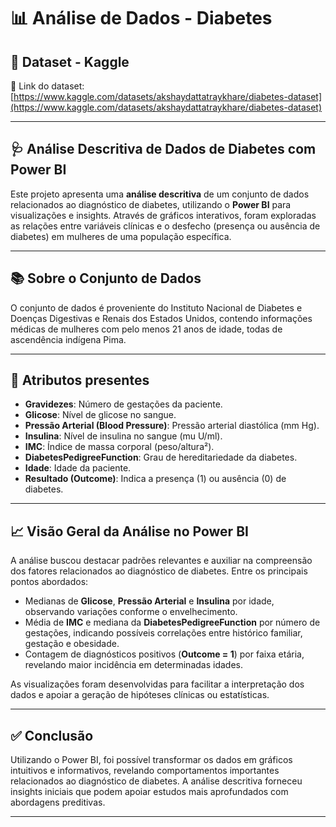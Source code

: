 # 📊 Análise de Dados - Diabetes

## 📁 Dataset - Kaggle  
🔗 Link do dataset: [https://www.kaggle.com/datasets/akshaydattatraykhare/diabetes-dataset](https://www.kaggle.com/datasets/akshaydattatraykhare/diabetes-dataset)

---

## 🩺 Análise Descritiva de Dados de Diabetes com Power BI

Este projeto apresenta uma **análise descritiva** de um conjunto de dados relacionados ao diagnóstico de diabetes, utilizando o **Power BI** para visualizações e insights. Através de gráficos interativos, foram exploradas as relações entre variáveis clínicas e o desfecho (presença ou ausência de diabetes) em mulheres de uma população específica.

---

## 📚 Sobre o Conjunto de Dados

O conjunto de dados é proveniente do Instituto Nacional de Diabetes e Doenças Digestivas e Renais dos Estados Unidos, contendo informações médicas de mulheres com pelo menos 21 anos de idade, todas de ascendência indígena Pima.

---

## 🔢 Atributos presentes

- **Gravidezes**: Número de gestações da paciente.  
- **Glicose**: Nível de glicose no sangue.  
- **Pressão Arterial (Blood Pressure)**: Pressão arterial diastólica (mm Hg).  
- **Insulina**: Nível de insulina no sangue (mu U/ml).  
- **IMC**: Índice de massa corporal (peso/altura²).  
- **DiabetesPedigreeFunction**: Grau de hereditariedade da diabetes.  
- **Idade**: Idade da paciente.  
- **Resultado (Outcome)**: Indica a presença (1) ou ausência (0) de diabetes.  

---

## 📈 Visão Geral da Análise no Power BI

A análise buscou destacar padrões relevantes e auxiliar na compreensão dos fatores relacionados ao diagnóstico de diabetes. Entre os principais pontos abordados:

- Medianas de **Glicose**, **Pressão Arterial** e **Insulina** por idade, observando variações conforme o envelhecimento.  
- Média de **IMC** e mediana da **DiabetesPedigreeFunction** por número de gestações, indicando possíveis correlações entre histórico familiar, gestação e obesidade.  
- Contagem de diagnósticos positivos (**Outcome = 1**) por faixa etária, revelando maior incidência em determinadas idades.

As visualizações foram desenvolvidas para facilitar a interpretação dos dados e apoiar a geração de hipóteses clínicas ou estatísticas.

---

## ✅ Conclusão

Utilizando o Power BI, foi possível transformar os dados em gráficos intuitivos e informativos, revelando comportamentos importantes relacionados ao diagnóstico de diabetes. A análise descritiva forneceu insights iniciais que podem apoiar estudos mais aprofundados com abordagens preditivas.

---

